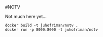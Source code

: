 #NOTV

Not much here yet...

```
docker build -t juhofriman/notv .
docker run -p 8000:8000 -t juhofriman/notv
```
